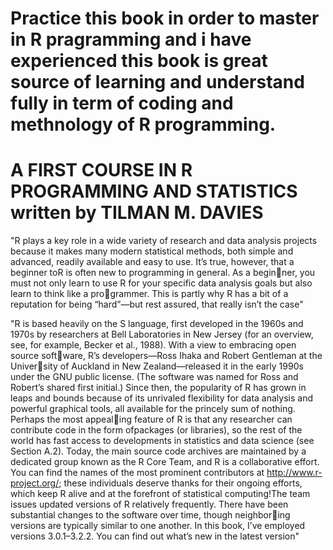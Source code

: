 # Practice this book in order to master in  R pragramming and i have experienced this book is great source of learning and understand fully in term of coding and methnology of R programming.

# A FIRST COURSE IN R PROGRAMMING AND STATISTICS written by TILMAN M. DAVIES

"R plays a key role in a wide variety of research and data analysis projects because it makes many modern statistical methods,
both simple and advanced, readily available and easy to use. It’s true, however, that a beginner toR is often new to programming in general. 
As a beginner, you must not only learn to use R for your specific data analysis goals but also learn to think like a programmer. This is partly why R has a bit of a reputation
for being “hard”—but rest assured, that really isn’t the case"


"R is based heavily on the S language, first developed in the 1960s and 1970s by researchers at Bell Laboratories in New Jersey (for an overview, see, for
example, Becker et al., 1988). With a view to embracing open source software, R’s developers—Ross Ihaka and Robert Gentleman at the University of Auckland in New Zealand—released it in the early 1990s under the GNU public license. (The software was named for Ross and Robert’s shared
first initial.) Since then, the popularity of R has grown in leaps and bounds because of its unrivaled flexibility for data analysis and powerful graphical
tools, all available for the princely sum of nothing. Perhaps the most appealing feature of R is that any researcher can contribute code in the form ofpackages (or libraries), so the rest of the world has fast access to developments in statistics and data science (see Section A.2).
Today, the main source code archives are maintained by a dedicated group known as the R Core Team, and R is a collaborative effort. You can find
the names of the most prominent contributors at http://www.r-project.org/; these individuals deserve thanks for their ongoing efforts, which keep R alive
and at the forefront of statistical computing!The team issues updated versions of R relatively frequently. There
have been substantial changes to the software over time, though neighboring versions are typically similar to one another. In this book, I’ve employed
versions 3.0.1–3.2.2. You can find out what’s new in the latest version"
